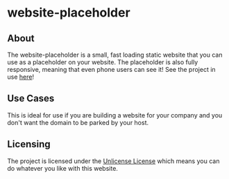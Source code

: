 # website-placeholder

## About
The website-placeholder is a small, fast loading static website that you can use as a placeholder on your website. The placeholder is also fully responsive, meaning that even phone users can see it! See the project in use [here](http://charliebritton.github.io/website-placeholder)!

## Use Cases
This is ideal for use if you are building a website for your company and you don't want the domain to be parked by your host.

## Licensing
The project is licensed under the [Unlicense License](http://unlicense.org "Unilicense Website") which means you can do whatever you like with this website.
